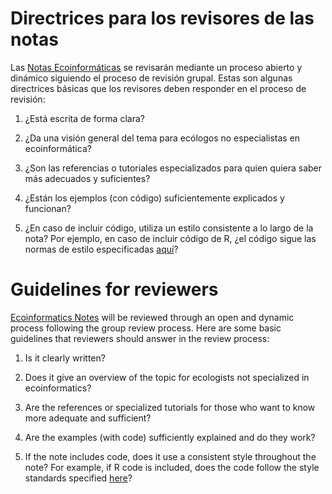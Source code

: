 # Directrices para los revisores de las notas

Las [Notas Ecoinformáticas](https://ecoinfaeet.github.io/notas-ecoinformaticas.html) se revisarán mediante un proceso abierto y dinámico siguiendo el proceso de revisión grupal. Estas son algunas directrices básicas que los revisores deben responder en el proceso de revisión:

1)  ¿Está escrita de forma clara?

2)  ¿Da una visión general del tema para ecólogos no especialistas en ecoinformática?

3)  ¿Son las referencias o tutoriales especializados para quien quiera saber más adecuados y suficientes?

4)  ¿Están los ejemplos (con código) suficientemente explicados y funcionan?

5)  ¿En caso de incluir código, utiliza un estilo consistente a lo largo de la nota? Por ejemplo, en caso de incluir código de R, ¿el código sigue las normas de estilo especificadas [aquí](http://adv-r.had.co.nz/Style.html)?

# Guidelines for reviewers

[Ecoinformatics Notes](https://ecoinfaeet.github.io/notas-ecoinformaticas.html) will be reviewed through an open and dynamic process following the group review process. Here are some basic guidelines that reviewers should answer in the review process:

1) Is it clearly written?

2) Does it give an overview of the topic for ecologists not specialized in ecoinformatics?

3) Are the references or specialized tutorials for those who want to know more adequate and sufficient?

4) Are the examples (with code) sufficiently explained and do they work?

5) If the note includes code, does it use a consistent style throughout the note? For example, if R code is included, does the code follow the style standards specified [here](http://adv-r.had.co.nz/Style.html)?
